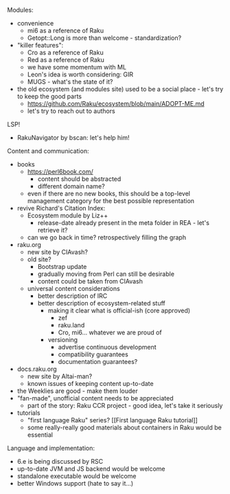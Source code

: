 Modules:
- convenience
	- mi6 as a reference of Raku
	- Getopt::Long is more than welcome - standardization?
- "killer features":
	- Cro as a reference of Raku
	- Red as a reference of Raku
	- we have some momentum with ML
	- Leon's idea is worth considering: GIR
	- MUGS - what's the state of it?
- the old ecosystem (and modules site) used to be a social place - let's try to keep the good parts
	- https://github.com/Raku/ecosystem/blob/main/ADOPT-ME.md
	- let's try to reach out to authors

LSP!
- RakuNavigator by bscan: let's help him!

Content and communication:
- books
	- https://perl6book.com/
		- content should be abstracted
		- different domain name?
	- even if there are no new books, this should be a top-level management category for the best possible representation
- revive Richard's Citation Index:
	- Ecosystem module by Liz++
		- release-date already present in the meta folder in REA - let's retrieve it?
	- can we go back in time? retrospectively filling the graph
- raku.org
	- new site by CIAvash?
	- old site?
		- Bootstrap update
		- gradually moving from Perl can still be desirable
		- content could be taken from CIAvash
	- universal content considerations
		- better description of IRC
		- better description of ecosystem-related stuff
			- making it clear what is official-ish (core approved)
				- zef
				- raku.land
				- Cro, mi6... whatever we are proud of
			- versioning
				- advertise continuous development
				- compatibility guarantees
				- documentation guarantees?
- docs.raku.org
	- new site by Altai-man?
	- known issues of keeping content up-to-date
- the Weeklies are good - make them louder
- "fan-made", unofficial content needs to be appreciated
	- part of the story: Raku CCR project - good idea, let's take it seriously
- tutorials
	- "first language Raku" series? [[First language Raku tutorial]]
	- some really-really good materials about containers in Raku would be essential

Language and implementation:
- 6.e is being discussed by RSC
- up-to-date JVM and JS backend would be welcome
- standalone executable would be welcome
- better Windows support (hate to say it...)